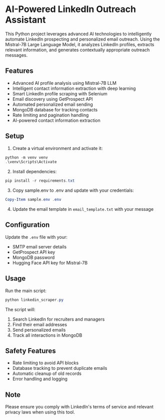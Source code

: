 # AI-Powered LinkedIn Outreach Assistant

This Python project leverages advanced AI technologies to intelligently automate LinkedIn prospecting and personalized email outreach. Using the Mistral-7B Large Language Model, it analyzes LinkedIn profiles, extracts relevant information, and generates contextually appropriate outreach messages.

## Features

- Advanced AI profile analysis using Mistral-7B LLM
- Intelligent contact information extraction with deep learning
- Smart LinkedIn profile scraping with Selenium
- Email discovery using GetProspect API
- Automated personalized email sending
- MongoDB database for tracking contacts
- Rate limiting and pagination handling
- AI-powered contact information extraction

## Setup

1. Create a virtual environment and activate it:
```powershell
python -m venv venv
.\venv\Scripts\Activate
```

2. Install dependencies:
```powershell
pip install -r requirements.txt
```

3. Copy sample.env to .env and update with your credentials:
```powershell
Copy-Item sample.env .env
```

4. Update the email template in `email_template.txt` with your message

## Configuration

Update the `.env` file with your:
- SMTP email server details
- GetProspect API key
- MongoDB password
- Hugging Face API key for Mistral-7B

## Usage

Run the main script:
```powershell
python linkedin_scraper.py
```

The script will:
1. Search LinkedIn for recruiters and managers
2. Find their email addresses
3. Send personalized emails
4. Track all interactions in MongoDB

## Safety Features

- Rate limiting to avoid API blocks
- Database tracking to prevent duplicate emails
- Automatic cleanup of old records
- Error handling and logging

## Note

Please ensure you comply with LinkedIn's terms of service and relevant privacy laws when using this tool.

